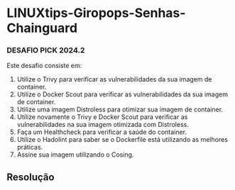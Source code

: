# LINUXtips-Giropops-Senhas-Chainguard

### **DESAFIO PICK 2024.2**

Este desafio consiste em:

1. Utilize o Trivy para verificar as vulnerabilidades da sua imagem de container. 
2. Utilize o Docker Scout para verificar as vulnerabilidades da sua imagem de container.
3. Utilize uma imagem Distroless para otimizar sua imagem de container.
4. Utilize novamente o Trivy e Docker Scout para verificar as vulnerabilidades na sua imagem otimizada com Distroless.
5. Faça um Healthcheck para verificar a saúde do container. 
6. Utilize o Hadolint para saber se o Dockerfile está utilizando as melhores práticas. 
7. Assine sua imagem utilizando o Cosing.

## Resolução

